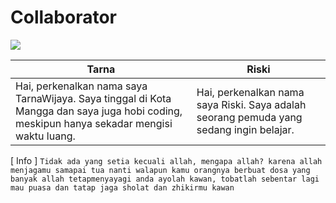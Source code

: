 # Collaborator
<a href="https://github.com/XTarnaWijaya/acode-plugins/graphs/contributors">
  <img src="https://contrib.rocks/image?repo=XTarnaWijaya/acode-bash-script" />
</a>

| Tarna | Riski |
|---|---|
| Hai, perkenalkan nama saya TarnaWijaya. Saya tinggal di Kota Mangga dan saya juga hobi coding, meskipun hanya sekadar mengisi waktu luang. | Hai, perkenalkan nama saya Riski. Saya adalah seorang pemuda yang sedang ingin belajar. |

[ Info ]
`Tidak ada yang setia kecuali allah, mengapa allah? karena allah menjagamu samapai tua nanti walapun kamu orangnya berbuat dosa yang banyak allah tetapmenyayagi anda ayolah kawan, tobatlah sebentar lagi mau puasa dan tatap jaga sholat dan zhikirmu kawan`